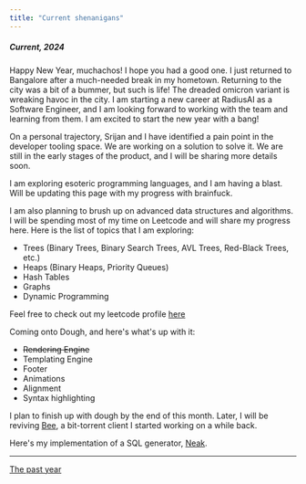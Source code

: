 ```yaml
---
title: "Current shenanigans"
---
```

<style>
 .image{
 justify-content: center;
 align-items: center;
 display: flex;
 flex-direction: column;
 }
</style>

##### Current, 2024

Happy New Year, muchachos! I hope you had a good one. I just returned to Bangalore after a much-needed break in my hometown. Returning to the city was a bit of a bummer, but such is life! The dreaded omicron variant is wreaking havoc in the city. I am starting a new career at RadiusAI as a Software Engineer, and I am looking forward to working with the team and learning from them. I am excited to start the new year with a bang!

On a personal trajectory, Srijan and I have identified a pain point in the developer tooling space. We are working on a solution to solve it. We are still in the early stages of the product, and I will be sharing more details soon.

I am exploring esoteric programming languages, and I am having a blast. Will be updating this page with my progress with brainfuck. 

I am also planning to brush up on advanced data structures and algorithms. I will be spending most of my time on Leetcode and will share my progress here. Here is the list of topics that I am exploring:

- Trees (Binary Trees, Binary Search Trees, AVL Trees, Red-Black Trees, etc.)
- Heaps (Binary Heaps, Priority Queues)
- Hash Tables
- Graphs
- Dynamic Programming

Feel free to check out my leetcode profile [here](https://leetcode.com/anubhabr50/)

Coming onto Dough, and here's what's up with it:

- ~~Rendering Engine~~
- Templating Engine
- Footer
- Animations 
- Alignment 
- Syntax highlighting

I plan to finish up with dough by the end of this month. Later, I will be reviving [Bee](https://github.com/fuzzymfx/b), a bit-torrent client I started working on a while back.

Here's my implementation of a SQL generator, [Neak](/blog/neak.html).

---

[The past year](/blog/23.html)
